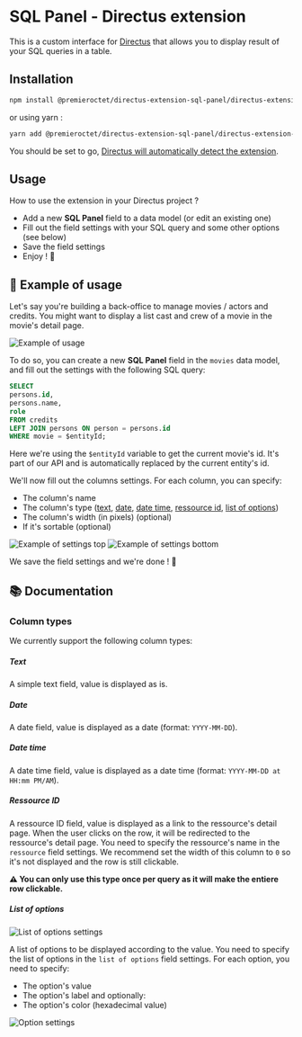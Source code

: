 # SQL Panel - Directus extension

This is a custom interface for [Directus](https://directus.io/) that allows you to display result of your SQL queries in a table.

## Installation

```bash
npm install @premieroctet/directus-extension-sql-panel/directus-extension-sql-panel
```

or using yarn :

```bash
yarn add @premieroctet/directus-extension-sql-panel/directus-extension-sql-panel
```

You should be set to go, [Directus will automatically detect the extension](https://docs.directus.io/guides/extensions/operations-npm-package.html#add-operation-to-directus).

## Usage

How to use the extension in your Directus project ?

- Add a new **SQL Panel** field to a data model (or edit an existing one)
- Fill out the field settings with your SQL query and some other options (see below)
- Save the field settings
- Enjoy ! 🎉

## 🧪 Example of usage

Let's say you're building a back-office to manage movies / actors and credits.
You might want to display a list cast and crew of a movie in the movie's detail page.

![Example of usage](https://github.com/premieroctet/directus-extension-sql-panel/blob/main/docs/example.png)

To do so, you can create a new **SQL Panel** field in the `movies` data model, and fill out the settings with the following SQL query:

```sql
SELECT
persons.id,
persons.name,
role
FROM credits
LEFT JOIN persons ON person = persons.id
WHERE movie = $entityId;
```

Here we're using the `$entityId` variable to get the current movie's id. It's part of our API and is automatically replaced by the current entity's id.

We'll now fill out the columns settings. For each column, you can specify:

- The column's name
- The column's type ([text](#column-types), [date](#column-types), [date time](#column-types), [ressource id](#column-types), [list of options](#column-types))
- The column's width (in pixels) (optional)
- If it's sortable (optional)

![Example of settings top](https://github.com/premieroctet/directus-extension-sql-panel/blob/main/docs/example-settings-1.png)
![Example of settings bottom](https://github.com/premieroctet/directus-extension-sql-panel/blob/main/docs/example-settings-2.png)

We save the field settings and we're done ! 🎉

## 📚 Documentation

### Column types

We currently support the following column types:

##### Text

A simple text field, value is displayed as is.

##### Date

A date field, value is displayed as a date (format: `YYYY-MM-DD`).

##### Date time

A date time field, value is displayed as a date time (format: `YYYY-MM-DD at HH:mm PM/AM`).

##### Ressource ID

A ressource ID field, value is displayed as a link to the ressource's detail page. When the user clicks on the row, it will be redirected to the ressource's detail page.
You need to specify the ressource's name in the `ressource` field settings.
We recommend set the width of this column to `0` so it's not displayed and the row is still clickable.

**⚠️ You can only use this type once per query as it will make the entiere row clickable.**

##### List of options

![List of options settings](https://github.com/premieroctet/directus-extension-sql-panel/blob/main/docs/list-settings.png)

A list of options to be displayed according to the value.
You need to specify the list of options in the `list of options` field settings.
For each option, you need to specify:

- The option's value
- The option's label
  and optionally:
- The option's color (hexadecimal value)

![Option settings](https://github.com/premieroctet/directus-extension-sql-panel/blob/main/docs/option-settings.png)
